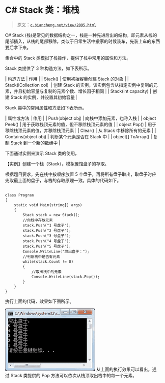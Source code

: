 # C# Stack 类：堆栈

> 原文：[`c.biancheng.net/view/2895.html`](http://c.biancheng.net/view/2895.html)

C# Stack (栈)是常见的数据结构之一，栈是一种先进后出的结构，即元素从栈的尾部插入，从栈的尾部移除，类似于日常生活中搬家的时候装车，先装上车的东西要后拿下来。

集合中的 Stack 类模拟了栈操作，提供了栈中常用的属性和方法。

Stack 类提供了 3 种构造方法，如下表所示。

| 构造方法 | 作用 |
| Stack() | 使用初始容量创建 Stack 的对象 |
| Stack(ICollection col)  | 创建 Stack 的实例，该实例包含从指定实例中复制的元素，并且初始容量与复制的元素个数、增长因子相同 |
| Stack(int capacity) | 创建 Stack 的实例，并设置其初始容量 |

Stack 类中的常用属性和方法如下表所示。

| 属性或方法 | 作用 |
| Push(object obj) | 向栈中添加元素，也称入栈 |
| object Peek() | 用于获取栈顶元素的值，但不移除栈顶元素的值 |
| object Pop() | 用于移除栈顶元素的值，并移除栈顶元素 |
| Clear() | 从 Stack 中移除所有的元素 |
| Contains(object obj) | 判断某个元素是否在 Stack 中 |
| object[] ToArray() | 复制 Stack 到一个新的数组中 |

下面通过实例来演示 Stack 类的使用。

【实例】创建一个栈（Stack），模拟餐馆盘子的存取。

根据题目要求，先在栈中按顺序放置 5 个盘子，再将所有盘子取出，取盘子时应先取最上面的盘子，与栈的存取原理一致。具体的代码如下。

```

class Program
{
    static void Main(string[] args)
    {
        Stack stack = new Stack();
        //向栈中存放元素
        stack.Push("1 号盘子");
        stack.Push("2 号盘子");
        stack.Push("3 号盘子");
        stack.Push("4 号盘子");
        stack.Push("5 号盘子");
        Console.WriteLine("取出盘子：");
        //判断栈中是否有元素
        while(stack.Count != 0)
        {
            //取出栈中的元素
            Console.WriteLine(stack.Pop());
        }
    }
}
```

执行上面的代码，效果如下图所示。

![Stack 类的使用](img/4436283a6c3dcc37237cbd0c0a6b8b2b.png)
从上面的执行效果可以看出，通过 Stack 类提供的 Pop 方法可以依次从栈顶取出栈中的每一个元素。